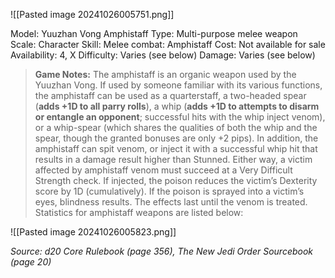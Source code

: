![[Pasted image 20241026005751.png]]

Model: Yuuzhan Vong Amphistaff
Type: Multi-purpose melee weapon
Scale: Character
Skill: Melee combat: Amphistaff
Cost: Not available for sale
Availability: 4, X
Difficulty: Varies (see below)
Damage: Varies (see below)

> **Game Notes:** 
> The amphistaff is an organic weapon used by the Yuuzhan Vong. If used by someone familiar with its various functions, the amphistaff can be used as a quarterstaff, a two-headed spear (**adds +1D to all parry rolls**), a whip (**adds +1D to attempts to disarm or entangle an opponent**; successful hits with the whip inject venom), or a whip-spear (which shares the qualities of both the whip and the spear, though the granted bonuses are only +2 pips). In addition, the amphistaff can spit venom, or inject it with a successful whip hit that results in a damage result higher than Stunned. Either way, a victim affected by amphistaff venom must succeed at a Very Difficult Strength check. If injected, the poison reduces the victim’s Dexterity score by 1D (cumulatively). If the poison is sprayed into a victim’s eyes, blindness results. The effects last until the venom is treated. Statistics for amphistaff weapons are listed below:

![[Pasted image 20241026005823.png]]

*Source: d20 Core Rulebook (page 356), The New Jedi Order Sourcebook (page 20)*